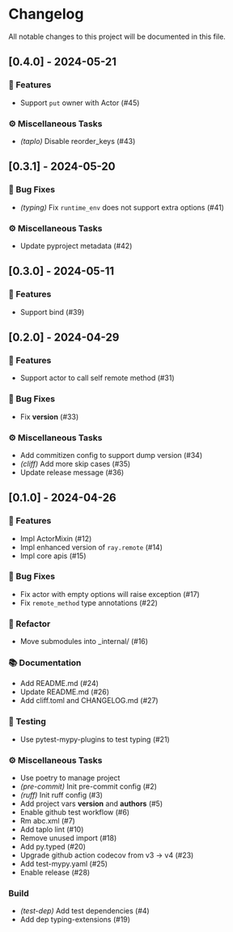 # Changelog

All notable changes to this project will be documented in this file.

## [0.4.0] - 2024-05-21

### 🚀 Features

- Support `put` owner with Actor (#45)

### ⚙️ Miscellaneous Tasks

- *(taplo)* Disable reorder_keys (#43)

## [0.3.1] - 2024-05-20

### 🐛 Bug Fixes

- *(typing)* Fix `runtime_env` does not support extra options (#41)

### ⚙️ Miscellaneous Tasks

- Update pyproject metadata (#42)

## [0.3.0] - 2024-05-11

### 🚀 Features

- Support bind (#39)

## [0.2.0] - 2024-04-29

### 🚀 Features

- Support actor to call self remote method (#31)

### 🐛 Bug Fixes

- Fix __version__ (#33)

### ⚙️ Miscellaneous Tasks

- Add commitizen config to support dump version (#34)
- *(cliff)* Add more skip cases (#35)
- Update release message (#36)

## [0.1.0] - 2024-04-26

### 🚀 Features

- Impl ActorMixin (#12)
- Impl enhanced version of `ray.remote` (#14)
- Impl core apis (#15)

### 🐛 Bug Fixes

- Fix actor with empty options will raise exception (#17)
- Fix `remote_method`  type annotations (#22)

### 🚜 Refactor

- Move submodules into _internal/ (#16)

### 📚 Documentation

- Add README.md (#24)
- Update README.md (#26)
- Add cliff.toml and CHANGELOG.md (#27)

### 🧪 Testing

- Use pytest-mypy-plugins to test typing (#21)

### ⚙️ Miscellaneous Tasks

- Use poetry to manage project
- *(pre-commit)* Init pre-commit config (#2)
- *(ruff)* Init ruff config (#3)
- Add project vars __version__ and __authors__ (#5)
- Enable github test workflow (#6)
- Rm abc.xml (#7)
- Add taplo lint (#10)
- Remove unused import (#18)
- Add py.typed (#20)
- Upgrade github action codecov from v3 -> v4 (#23)
- Add test-mypy.yaml (#25)
- Enable release (#28)

### Build

- *(test-dep)* Add test dependencies (#4)
- Add dep typing-extensions (#19)

<!-- generated by git-cliff -->
